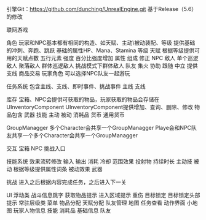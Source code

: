 引擎Git：https://github.com/dunching/UnrealEngine.git 基于Release（5.6）的修改

联网游戏

角色
    玩家和NPC基本都有相同的构造、如天赋、主动\被动装配、等级
    提供基础的冲刺、奔跑、跳跃
    基础的属性HP、Mana、Stamina
    等级
    天赋
        根据等级提供可用的天赋点数
        五行元素
            强度
            百分比强度增加
    属性
        组成
        修正
    NPC 
        敌人
            单个巡逻敌人
            聚落敌人
            群体巡逻敌人
            挑战模式下群体敌人
        队友
            集火
            协助
            跟随
        中立
            提供支线
            商品交易
    玩家角色
        可以选择NPC队友一起游玩

任务系统
    包含主线、支线、即时事件、挑战事件
    主线
    支线

库存
    宝箱、NPC会提供可获取的物品，玩家获取的物品会存储在UInventoryComponent
    UInventoryComponent提供增加、查询、删除、修改
    物品包含
        武器
        技能
            主动
            被动
        消耗品
        货币
            通用货币
    
GroupManagger
    多个Character会共享一个GroupManagger
    Playe会和NPC队友共享一个多个Character会共享一个GroupManagger

交互
    宝箱
    NPC
    挑战入口

技能系统
    效果流转修改
        输入
        输出
        消耗
        冷却
        范围效果
        投射物
        持续时长
    主动技
    被动
		根据等级提供属性词条
		被动效果
    武器

挑战
    进入之后根据内容完成任务，之后进入下一关

UI
    浮动类
        战斗信息跳字
        获取物品提示
        进入区域提示
        重伤
        目标锁定
        目标锁定头部提示
    常驻层级类
        菜单
            物品分配
            天赋分配
            队友管理
            地图
            任务查看
        动作界面
            小地图
            玩家人物信息
                技能
                消耗品
                基础信息
                队友
